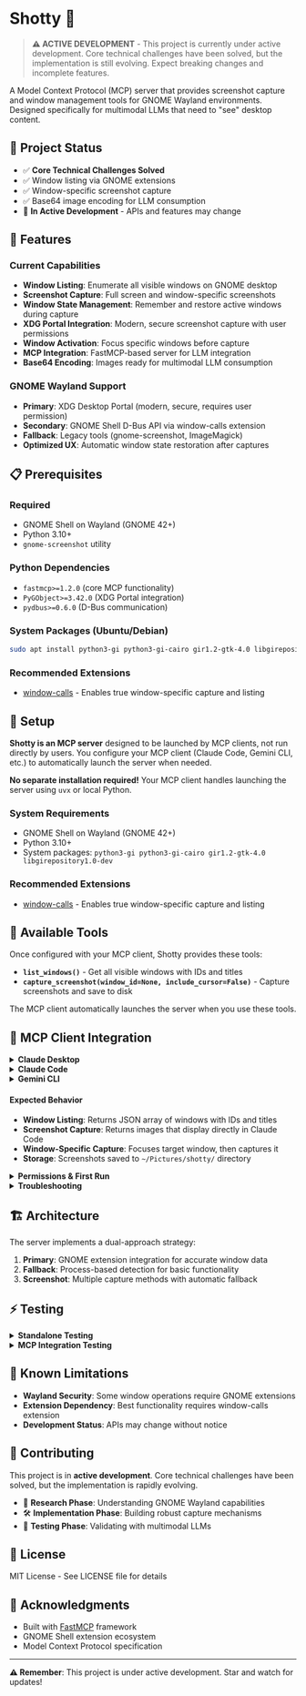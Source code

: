 # Shotty 📸

> **⚠️ ACTIVE DEVELOPMENT** - This project is currently under active development. Core technical challenges have been solved, but the implementation is still evolving. Expect breaking changes and incomplete features.

A Model Context Protocol (MCP) server that provides screenshot capture and window management tools for GNOME Wayland environments. Designed specifically for multimodal LLMs that need to "see" desktop content.

## 🎯 Project Status

- ✅ **Core Technical Challenges Solved**
- ✅ Window listing via GNOME extensions
- ✅ Window-specific screenshot capture
- ✅ Base64 image encoding for LLM consumption
- 🚧 **In Active Development** - APIs and features may change

## 🚀 Features

### Current Capabilities
- **Window Listing**: Enumerate all visible windows on GNOME desktop
- **Screenshot Capture**: Full screen and window-specific screenshots
- **Window State Management**: Remember and restore active windows during capture
- **XDG Portal Integration**: Modern, secure screenshot capture with user permissions
- **Window Activation**: Focus specific windows before capture
- **MCP Integration**: FastMCP-based server for LLM integration
- **Base64 Encoding**: Images ready for multimodal LLM consumption

### GNOME Wayland Support
- **Primary**: XDG Desktop Portal (modern, secure, requires user permission)
- **Secondary**: GNOME Shell D-Bus API via window-calls extension  
- **Fallback**: Legacy tools (gnome-screenshot, ImageMagick)
- **Optimized UX**: Automatic window state restoration after captures

## 📋 Prerequisites

### Required
- GNOME Shell on Wayland (GNOME 42+)
- Python 3.10+
- `gnome-screenshot` utility

### Python Dependencies
- `fastmcp>=1.2.0` (core MCP functionality)
- `PyGObject>=3.42.0` (XDG Portal integration)
- `pydbus>=0.6.0` (D-Bus communication)

### System Packages (Ubuntu/Debian)
```bash
sudo apt install python3-gi python3-gi-cairo gir1.2-gtk-4.0 libgirepository1.0-dev
```

### Recommended Extensions
- [window-calls](https://extensions.gnome.org/extension/4724/window-calls/) - Enables true window-specific capture and listing

## 🔌 Setup

**Shotty is an MCP server** designed to be launched by MCP clients, not run directly by users. You configure your MCP client (Claude Code, Gemini CLI, etc.) to automatically launch the server when needed.

**No separate installation required!** Your MCP client handles launching the server using `uvx` or local Python.

### System Requirements

- GNOME Shell on Wayland (GNOME 42+)
- Python 3.10+
- System packages: `python3-gi python3-gi-cairo gir1.2-gtk-4.0 libgirepository1.0-dev`

### Recommended Extensions

- [window-calls](https://extensions.gnome.org/extension/4724/window-calls/) - Enables true window-specific capture and listing

## 🔧 Available Tools

Once configured with your MCP client, Shotty provides these tools:

- **`list_windows()`** - Get all visible windows with IDs and titles
- **`capture_screenshot(window_id=None, include_cursor=False)`** - Capture screenshots and save to disk

The MCP client automatically launches the server when you use these tools.

## 🔌 MCP Client Integration

<details>
<summary><b>Claude Desktop</b></summary>

Add Shotty to your Claude Desktop configuration file:

**Configuration file location:**
- **Linux**: `~/.config/Claude/claude_desktop_config.json`
- **macOS**: `~/Library/Application Support/Claude/claude_desktop_config.json`  
- **Windows**: `%APPDATA%\Claude\claude_desktop_config.json`

Add this to the `mcpServers` section:

```json
{
  "mcpServers": {
    "shotty": {
      "command": "uvx",
      "args": [
        "--from",
        "https://github.com/chrimage/shotty.git",
        "shotty"
      ]
    }
  }
}
```

Then restart Claude Desktop and use the tools: `list_windows()` and `capture_screenshot()`

</details>

<details>
<summary><b>Claude Code</b></summary>

To test Shotty with Claude Code, add it as an MCP server:

```bash
# Add the server to Claude Code using uvx
claude mcp add shotty uvx --from https://github.com/chrimage/shotty.git shotty

# Or using local path
claude mcp add shotty python /path/to/shotty/server.py

# Verify the server is added
claude mcp list

# Test in Claude Code
# Use the tools directly: list_windows() and capture_screenshot()
```

</details>

<details>
<summary><b>Gemini CLI</b></summary>

To use Shotty with Gemini CLI, add it to your `settings.json` configuration file:

**Settings file locations:**
- User settings: `~/.gemini/settings.json` 
- Project settings: `.gemini/settings.json` (in project root)
- System settings: `/etc/gemini-cli/settings.json` (Linux)

```json
{
  "mcpServers": {
    "shotty": {
      "command": "uvx",
      "args": ["--from", "https://github.com/chrimage/shotty.git", "shotty"]
    }
  }
}
```

Or for local development:

```json
{
  "mcpServers": {
    "shotty": {
      "command": "python",
      "args": ["/path/to/shotty/server.py"],
      "cwd": "/path/to/shotty"
    }
  }
}
```

Then restart Gemini CLI to load the MCP server and use the screenshot tools in your conversations.

</details>

#### Expected Behavior
- **Window Listing**: Returns JSON array of windows with IDs and titles
- **Screenshot Capture**: Returns images that display directly in Claude Code
- **Window-Specific Capture**: Focuses target window, then captures it
- **Storage**: Screenshots saved to `~/Pictures/shotty/` directory

<details>
<summary><b>Permissions & First Run</b></summary>

- **XDG Portal**: First screenshot may show permission dialog - grant access for persistent permissions
- **Extension Required**: Window-specific features need the window-calls GNOME extension
- **User Interaction**: Some portal operations require active window/user interaction

</details>

<details>
<summary><b>Troubleshooting</b></summary>

- Ensure the window-calls GNOME extension is installed and enabled
- Check that `gnome-screenshot` is available in your PATH
- Verify Python dependencies are installed: `pip install fastmcp PyGObject pydbus`
- For "Permission denied" errors, try taking a screenshot manually first to grant portal permissions

</details>

## 🏗️ Architecture

The server implements a dual-approach strategy:

1. **Primary**: GNOME extension integration for accurate window data
2. **Fallback**: Process-based detection for basic functionality
3. **Screenshot**: Multiple capture methods with automatic fallback

## ⚡ Testing

<details>
<summary><b>Standalone Testing</b></summary>

```python
# Test window listing
python -c "from server import _list_windows_via_extension; print(_list_windows_via_extension())"

# Test full screen capture (creates Image object)
python -c "from server import _capture_full_screen; from fastmcp.utilities.types import Image; import base64; data=_capture_full_screen(); img=Image(data=base64.b64decode(data), format='image/png'); print(f'Created {len(img.data)} byte image')"
```

</details>

<details>
<summary><b>MCP Integration Testing</b></summary>

```bash
# Add to Claude Code using uvx (recommended)
claude mcp add shotty uvx --from https://github.com/chrimage/shotty.git shotty

# Or using local path (replace with your actual path)
claude mcp add shotty python /home/chris/code/mcp-servers/shotty/server.py

# In Claude Code, test with:
# list_windows()
# capture_screenshot()
# capture_screenshot(window_id="WINDOW_ID_FROM_LIST")
```

</details>

## 🐛 Known Limitations

- **Wayland Security**: Some window operations require GNOME extensions
- **Extension Dependency**: Best functionality requires window-calls extension
- **Development Status**: APIs may change without notice

## 🤝 Contributing

This project is in **active development**. Core technical challenges have been solved, but the implementation is rapidly evolving.

- 🔬 **Research Phase**: Understanding GNOME Wayland capabilities
- 🛠️ **Implementation Phase**: Building robust capture mechanisms  
- 🧪 **Testing Phase**: Validating with multimodal LLMs

## 📄 License

MIT License - See LICENSE file for details

## 🙏 Acknowledgments

- Built with [FastMCP](https://gofastmcp.com) framework
- GNOME Shell extension ecosystem
- Model Context Protocol specification

---

**⚠️ Remember**: This project is under active development. Star and watch for updates!